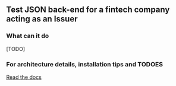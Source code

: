 ## Test JSON back-end for a fintech company acting as an Issuer

### What can it do
[TODO]
### For architecture details, installation tips and TODOES
[Read the docs](/docs/index.md)
